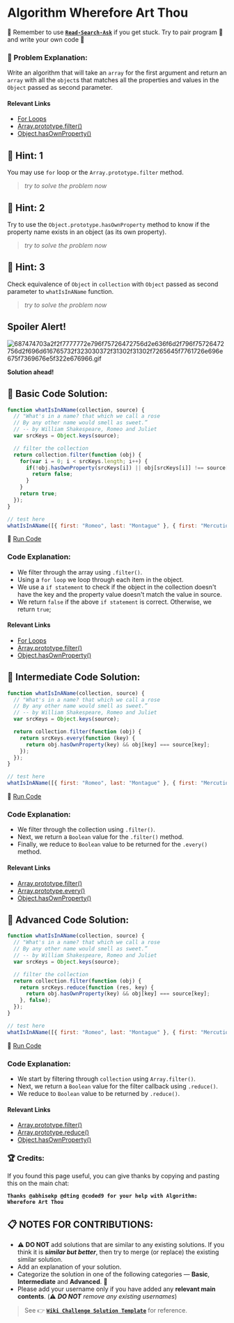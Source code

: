 # Algorithm Wherefore Art Thou

:triangular_flag_on_post: Remember to use [**`Read-Search-Ask`**](FreeCodeCamp-Get-Help) if you get stuck. Try to pair program :busts_in_silhouette: and write your own code :pencil:

### :checkered_flag: Problem Explanation:

Write an algorithm that will take an `array` for the first argument and return an `array` with all the `object`s that matches all the properties and values in the `Object` passed as second parameter.

#### Relevant Links

- [For Loops](JS-For-Loop)
- [Array.prototype.filter()](JS-Array-Prototype-Filter)
- [Object.hasOwnProperty()](https://developer.mozilla.org/en/docs/Web/JavaScript/Reference/Global_Objects/Object/hasOwnProperty)

## :speech_balloon: Hint: 1

You may use `for` loop or the `Array.prototype.filter` method.

> _try to solve the problem now_

## :speech_balloon: Hint: 2

Try to use the `Object.prototype.hasOwnProperty` method to know if the property name exists in an object (as its own property).

> _try to solve the problem now_

## :speech_balloon: Hint: 3

Check equivalence of `Object` in `collection` with `Object` passed as second parameter to `whatIsInAName` function.

> _try to solve the problem now_

## Spoiler Alert!

![687474703a2f2f7777772e796f75726472756d2e636f6d2f796f75726472756d2f696d616765732f323030372f31302f31302f7265645f7761726e696e675f7369676e5f322e676966.gif](https://files.gitter.im/FreeCodeCamp/Wiki/nlOm/thumb/687474703a2f2f7777772e796f75726472756d2e636f6d2f796f75726472756d2f696d616765732f323030372f31302f31302f7265645f7761726e696e675f7369676e5f322e676966.gif)

**Solution ahead!**

## :beginner: Basic Code Solution:

```javascript
function whatIsInAName(collection, source) {
  // "What's in a name? that which we call a rose
  // By any other name would smell as sweet.”
  // -- by William Shakespeare, Romeo and Juliet
  var srcKeys = Object.keys(source);

  // filter the collection
  return collection.filter(function (obj) {
    for(var i = 0; i < srcKeys.length; i++) {
      if(!obj.hasOwnProperty(srcKeys[i]) || obj[srcKeys[i]] !== source[srcKeys[i]]) {
        return false;
      }
    }
    return true;
  });
}

// test here
whatIsInAName([{ first: "Romeo", last: "Montague" }, { first: "Mercutio", last: null }, { first: "Tybalt", last: "Capulet" }], { last: "Capulet" });
```

:rocket: [Run Code](https://repl.it/CLmh/0)

### Code Explanation:

- We filter through the array using `.filter()`.
- Using a `for loop` we loop through each item in the object.
- We use a `if statement` to check if the object in the collection doesn't have the key and the property value doesn't match the value in source.
- We return `false` if the above `if statement` is correct. Otherwise, we return `true`;

#### Relevant Links

- [For Loops](JS-For-Loop)
- [Array.prototype.filter()](JS-Array-Prototype-Filter)
- [Object.hasOwnProperty()](https://developer.mozilla.org/en/docs/Web/JavaScript/Reference/Global_Objects/Object/hasOwnProperty)

## :sunflower: Intermediate Code Solution:

```javascript
function whatIsInAName(collection, source) {
  // "What's in a name? that which we call a rose
  // By any other name would smell as sweet.”
  // -- by William Shakespeare, Romeo and Juliet
  var srcKeys = Object.keys(source);

  return collection.filter(function (obj) {
    return srcKeys.every(function (key) {
      return obj.hasOwnProperty(key) && obj[key] === source[key];
    });
  });
}

// test here
whatIsInAName([{ first: "Romeo", last: "Montague" }, { first: "Mercutio", last: null }, { first: "Tybalt", last: "Capulet" }], { last: "Capulet" });
```

:rocket: [Run Code](https://repl.it/CLmi/0)

### Code Explanation:

- We filter through the collection using `.filter()`.
- Next, we return a `Boolean` value for the `.filter()` method.
- Finally, we reduce to `Boolean` value to be returned for the `.every()` method.

#### Relevant Links

- [Array.prototype.filter()](JS-Array-Prototype-Filter)
- [Array.prototype.every()](JS-Array-Prototype-Every)
- [Object.hasOwnProperty()](https://developer.mozilla.org/en/docs/Web/JavaScript/Reference/Global_Objects/Object/hasOwnProperty)

## :rotating_light: Advanced Code Solution:

```javascript
function whatIsInAName(collection, source) {
  // "What's in a name? that which we call a rose
  // By any other name would smell as sweet.”
  // -- by William Shakespeare, Romeo and Juliet
  var srcKeys = Object.keys(source);

  // filter the collection
  return collection.filter(function (obj) {
    return srcKeys.reduce(function (res, key) {
      return obj.hasOwnProperty(key) && obj[key] === source[key];
    }, false);
  });
}

// test here
whatIsInAName([{ first: "Romeo", last: "Montague" }, { first: "Mercutio", last: null }, { first: "Tybalt", last: "Capulet" }], { last: "Capulet" });
```

:rocket: [Run Code](https://repl.it/CLmj/0)

### Code Explanation:

- We start by filtering through `collection` using `Array.filter()`.
- Next, we return a `Boolean` value for the filter callback using `.reduce()`.
- We reduce to `Boolean` value to be returned by `.reduce()`.

#### Relevant Links

- [Array.prototype.filter()](JS-Array-Prototype-Filter)
- [Array.prototype.reduce()](JS-Array-Prototype-Reduce)
- [Object.hasOwnProperty()](https://developer.mozilla.org/en/docs/Web/JavaScript/Reference/Global_Objects/Object/hasOwnProperty)

### :trophy: Credits:

If you found this page useful, you can give thanks by copying and pasting this on the main chat:

**`Thanks @abhisekp @dting @coded9 for your help with Algorithm: Wherefore Art Thou`**

## :clipboard: NOTES FOR CONTRIBUTIONS:

- :warning: **DO NOT** add solutions that are similar to any existing solutions. If you think it is **_similar but better_**, then try to merge (or replace) the existing similar solution.
- Add an explanation of your solution.
- Categorize the solution in one of the following categories &mdash; **Basic**, **Intermediate** and **Advanced**. :traffic_light:
- Please add your username only if you have added any **relevant main contents**. (:warning: **_DO NOT_** _remove any existing usernames_)

> See :point_right: [**`Wiki Challenge Solution Template`**](Wiki-Template-Challenge-Solution) for reference.
